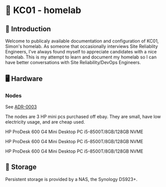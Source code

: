 # 🏡 KC01 - homelab

## 👋 Introduction
Welcome to publicaly available documentation and configuration of KC01, Simon's homelab.
As someone that occasionally interviews Site Reliablity Engineers, I've always found myself to appreciate candidates with a nice homelab.
This is my attempt to learn and document my homelab so I can have better conversations with Site Reliability/DevOps Engineers. 

## 🖥️ Hardware

### Nodes

See [ADR-0003](/adr/0003-node-hardware-os.md)

The nodes are 3 HP mini pcs purchased off ebay. They are small, have low electricity usage, and are cheap used.

HP ProDesk 600 G4 Mini Desktop PC i5-8500T/8GB/128GB NVME

HP ProDesk 600 G4 Mini Desktop PC i5-8500T/8GB/128GB NVME

HP ProDesk 600 G4 Mini Desktop PC i5-8500T/8GB/128GB NVME

## 💽 Storage

Persistent storage is provided by a NAS, the Synology DS923+.
